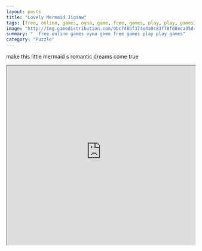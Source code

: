 ```yaml
---
layout: posts
title: "Lovely Mermaid Jigsaw"
tags: [free, online, games, oyna, game, free, games, play, play, games]
image: "http://img.gamedistribution.com/9bc748bf374e4a0c83f78fd8eca35d43.jpg"
summary: "  free online games oyna game free games play play games"
category: "Puzzle"
---
```


make this little mermaid s romantic dreams come true

<iframe width="100%" height="480px;" src="http://flash.gamedistribution.com?game=9bc748bf374e4a0c83f78fd8eca35d43"></iframe>